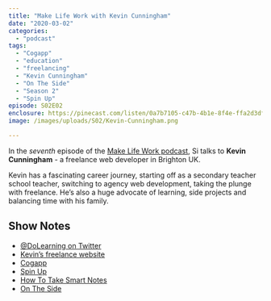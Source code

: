 ```yaml
---
title: "Make Life Work with Kevin Cunningham"
date: "2020-03-02"
categories: 
  - "podcast"
tags: 
  - "Cogapp"
  - "education"
  - "freelancing"
  - "Kevin Cunningham"
  - "On The Side"
  - "Season 2"
  - "Spin Up"
episode: S02E02
enclosure: https://pinecast.com/listen/0a7b7105-c47b-4b1e-8f4e-ffa2d3df11a9.m4a
image: /images/uploads/S02/Kevin-Cunningham.png

---
```


In the _seventh_ episode of the [Make Life Work podcast](https://sijobling.com/makelifework/), Si talks to **Kevin Cunningham** \- a freelance web developer in Brighton UK.

Kevin has a fascinating career journey, starting off as a secondary teacher school teacher, switching to agency web development, taking the plunge with freelance. He’s also a huge advocate of learning, side projects and balancing time with his family.

## Show Notes

- [@DoLearning on Twitter](https://twitter.com/dolearning)
- [Kevin’s freelance website](https://kevincunningham.co.uk)
- [Cogapp](https://www.cogapp.com/)
- [Spin Up](https://spin-up.io)
- [How To Take Smart Notes](https://www.amazon.co.uk/How-Take-Smart-Notes-Nonfiction-ebook/dp/B06WVYW33Y#ace-g4131440328)
- [On The Side](https://ontheside.network)
